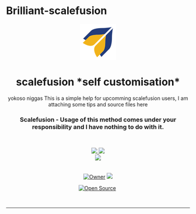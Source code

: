 # Brilliant-scalefusion

 





<p align="center">
<a href="https://github.com/ShidoItsuka2006/Brilliant-scalefusion">
    <img src="ce81688c-9af2-472a-9e2f-8e8eed258bcd.png">
  </a>

<h1 align="center"> scalefusion *self customisation*
</h1>

<p align="center"> 
yokoso niggas
This is a simple help for upcomming scalefusion users, I am attaching some tips and source files here

<h3 align="center"> Scalefusion - Usage of this method comes under your responsibility and I have nothing to do with it.
</h4>

<br>

<p align="center">
  <a href="https://github.com/ShidoItsuka2006/Brilliant-scalefusion/fork">
    <img src="https://img.shields.io/github/forks/ShidoItsuka2006/Brillian-scalefusion?label=Fork&style=social">
    
    
  <a href="https://github.com/ShidoItsuka2006/Brilliant-scalefusion/stargazers">
    <img src="https://img.shields.io/github/stars/ShidoItsuka2006/Brilliant-scalefusion?style=social">
  </a>

<br>

<a href="https://github.com/ShidoItsuka2006/Brilliant-scalefusion">
    <img src="https://visitor-badge.glitch.me/badge?page_id=https://github.com/ShidoItsuka2006/Brilliant-scalefusion.visitor-badge&left_text=Total%20People%20Visited">
  </a>
  <br><br>
  
<p align="center">
<a href="https://github.com/ShidoItsuka2006"><img title="Owner" src="https://img.shields.io/badge/Owner-Myself-white.svg?style=for-the-badge&logo=github" width="170px"></a>

 <a href="https://github.com/ShidoItsuka2006/Brillian-scalefusion/main/LICENSE">
  
<img src='https://img.shields.io/github/license/ShidoItsuka2006/Brillian-scalefusion?color=%231e81b0&style=for-the-badge' width="114px">

<p align="center">
<a href="https://github.com/ShidoItsuka2006"><img title="Open Source" src="https://img.shields.io/badge/Open%20Source-YES-green.svg?style=for-the-badge" width="150px"></a>
<a href="https://github.com/ShidoItsuka2006"><img title="" src="https://img.shields.io/badge/Maintained-If possible-green.svg?style=for-the-badge" width="143px"></a>
</p>
<br>

---
 <br>
 
 
